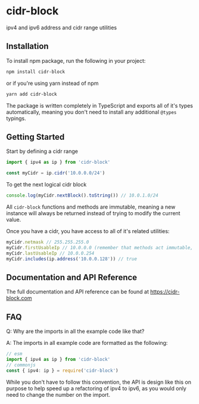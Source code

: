 # cidr-block

ipv4 and ipv6 address and cidr range utilities

## Installation

To install npm package, run the following in your project:

```bash
npm install cidr-block
```

or if you're using yarn instead of npm

```bash
yarn add cidr-block
```

The package is written completely in TypeScript and exports all of it's types automatically,
meaning you don't need to install any additional `@types` typings.

## Getting Started

Start by defining a cidr range

```typescript
import { ipv4 as ip } from 'cidr-block'

const myCidr = ip.cidr('10.0.0.0/24')
```

To get the next logical cidr block

```typescript
console.log(myCidr.nextBlock().toString()) // 10.0.1.0/24
```

All `cidr-block` functions and methods are immutable, meaning a new instance will always be
returned instead of trying to modify the current value.

Once you have a cidr, you have access to all of it's related utilities:

```typescript
myCidr.netmask // 255.255.255.0
myCidr.firstUsableIp // 10.0.0.0 (remember that methods act immutable, so this is still at 10.0.0.0)
myCidr.lastUsableIp // 10.0.0.254
myCidr.includes(ip.address('10.0.0.128')) // true
```

## Documentation and API Reference

The full documentation and API reference can be found at https://cidr-block.com

## FAQ

Q: Why are the imports in all the example code like that?

A: The imports in all example code are formatted as the following:

```typescript
// esm
import { ipv4 as ip } from 'cidr-block'
// commonjs
const { ipv4: ip } = require('cidr-block')
```

While you don't have to follow this convention, the API is design like this on purpose to help speed
up a refactoring of ipv4 to ipv6, as you would only need to change the number on the import.
